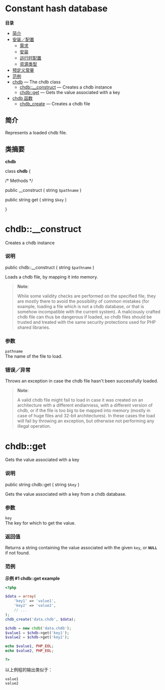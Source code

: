 Constant hash database
======================

**目录**

-   [简介](/intro/chdb.html)
-   [安装／配置](/chdb/setup.html)
    -   [需求](/chdb/setup.html#需求)
    -   [安装](/chdb/setup.html#安装)
    -   [运行时配置](/chdb/setup.html#运行时配置)
    -   [资源类型](/chdb/setup.html#资源类型)
-   [预定义常量](/chdb/constants.html)
-   [范例](/chdb/examples.html)
-   [chdb](/class/chdb.html) — The chdb class
    -   [chdb::\_\_construct](/class/chdb.html#chdb::__construct) —
        Creates a chdb instance
    -   [chdb::get](/class/chdb.html#chdb::get) — Gets the value
        associated with a key
-   [chdb 函数](/ref/chdb.html)
    -   [chdb\_create](/ref/chdb.html#chdb_create) — Creates a chdb file

简介
----

Represents a loaded chdb file.

类摘要
------

**chdb**

<span class="ooclass"> class **chdb** </span> {

/\* Methods \*/

<span class="modifier">public</span> <span
class="methodname">\_\_construct</span> ( <span
class="methodparam"><span class="type">string</span> `$pathname`</span>
)

<span class="modifier">public</span> <span class="type">string</span>
<span class="methodname">get</span> ( <span class="methodparam"><span
class="type">string</span> `$key`</span> )

}

chdb::\_\_construct
===================

Creates a <span class="classname">chdb</span> instance

### 说明

<span class="modifier">public</span> <span
class="methodname">chdb::\_\_construct</span> ( <span
class="methodparam"><span class="type">string</span> `$pathname`</span>
)

Loads a chdb file, by mapping it into memory.

> **Note**:
>
> While some validity checks are performed on the specified file, they
> are mostly there to avoid the possibility of common mistakes (for
> example, loading a file which is not a chdb database, or that is
> somehow incompatible with the current system). A maliciously crafted
> chdb file can thus be dangerous if loaded, so chdb files should be
> trusted and treated with the same security protections used for PHP
> shared libraries.

### 参数

`pathname`  
The name of the file to load.

### 错误／异常

Throws an exception in case the chdb file hasn't been successfully
loaded.

> **Note**:
>
> A valid chdb file might fail to load in case it was created on an
> architecture with a different endianness, with a different version of
> chdb, or if the file is too big to be mapped into memory (mostly in
> case of huge files and 32-bit architectures). In these cases the load
> will fail by throwing an exception, but otherwise not performing any
> illegal operation.

chdb::get
=========

Gets the value associated with a key

### 说明

<span class="modifier">public</span> <span class="type">string</span>
<span class="methodname">chdb::get</span> ( <span
class="methodparam"><span class="type">string</span> `$key`</span> )

Gets the value associated with a key from a chdb database.

### 参数

`key`  
The key for which to get the value.

### 返回值

Returns a string containing the value associated with the given `key`,
or **`NULL`** if not found.

### 范例

**示例 \#1 <span class="function">chdb::get</span> example**

``` php
<?php

$data = array(
    'key1' => 'value1',
    'key2' => 'value2',
    // ...
);
chdb_create('data.chdb', $data);

$chdb = new chdb('data.chdb');
$value1 = $chdb->get('key1');
$value2 = $chdb->get('key2');

echo $value1, PHP_EOL;
echo $value2, PHP_EOL;

?>
```

以上例程的输出类似于：

    value1
    value2

